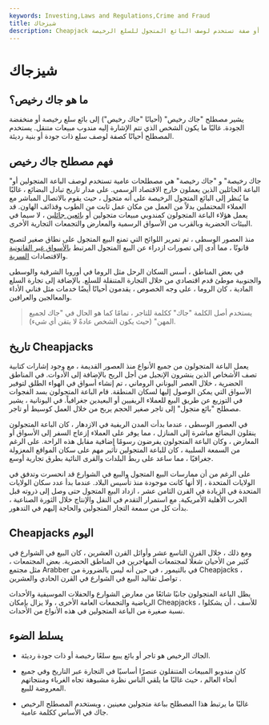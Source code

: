 ```yaml
---
keywords: Investing,Laws and Regulations,Crime and Fraud
title: شيزجاك
description: Cheapjack هو اسم أو صفة تستخدم لوصف البائع المتجول للسلع الرخيصة.
---
```


# شيزجاك
## ما هو جاك رخيص؟

يشير مصطلح "جاك رخيص" (أحيانًا "جاك رخيص") إلى بائع سلع رخيصة أو منخفضة الجودة. غالبًا ما يكون الشخص الذي تتم الإشارة إليه مندوب مبيعات متنقل. يستخدم المصطلح أحيانًا كصفة لوصف سلع ذات جودة أو بنية رديئة.

## فهم مصطلح جاك رخيص

"جاك رخيصة" و "جاك رخيصة" هي مصطلحات عامية تستخدم لوصف الباعة المتجولين أو الباعة الجائلين الذين يعملون خارج الاقتصاد الرسمي. على مدار تاريخ تبادل البضائع ، غالبًا ما يُنظر إلى البائع المتجول الرخيصة على أنه متجول ، حيث يقوم بالاتصال المباشر مع العملاء المحتملين بدلاً من العمل من مكان عمل ثابت من الطوب وقذائف الهاون. قد يعمل هؤلاء الباعة المتجولون كمندوبي مبيعات متجولين أو [بائعين جائلين](/vendor) ، لا سيما في البيئات الحضرية وبالقرب من الأسواق الرسمية والمعارض والتجمعات التجارية الأخرى.

منذ العصور الوسطى ، تم تمرير اللوائح التي تمنع البيع المتجول على نطاق صغير لتصبح قانونًا ، مما أدى إلى تصورات ازدراء عن البيع المتجول المرتبط [بالأسواق غير القانونية](/blackmarket) والاقتصادات [السرية](/underground-economy).

في بعض المناطق ، أسس السكان الرحل مثل الروما في أوروبا الشرقية والوسطى والجنوبية موطئ قدم اقتصادي من خلال التجارة المتنقلة للسلع. بالإضافة إلى تجارة السلع المادية ، كان الروما ، على وجه الخصوص ، يقدمون أحيانًا أيضًا خدمات مثل فناني الأداء والمعالجين والعرافين.

> يستخدم أصل الكلمة "جاك" ككلمة للتاجر ، تمامًا كما هو الحال في "جاك لجميع المهن" (حيث يكون الشخص عادةً لا يتقن أي شيء).

>

## تاريخ Cheapjacks

يعمل الباعة المتجولون من جميع الأنواع منذ العصور القديمة ، مع وجود إشارات كتابية تصف الأشخاص الذين ينشرون الإنجيل من أجل الربح بالإضافة إلى الأدوات. في المناطق الحضرية ، خلال العصر اليوناني الروماني ، تم إنشاء أسواق في الهواء الطلق لتوفير الأسواق التي يمكن الوصول إليها لسكان المنطقة. قام الباعة المتجولون بسد الفجوات في التوزيع عن طريق البيع للعملاء الريفيين أو البعيدين جغرافياً. في اليونانية ، يشير مصطلح "بائع متجول" إلى تاجر صغير الحجم يربح من خلال العمل كوسيط أو تاجر.

في العصور الوسطى ، عندما بدأت المدن الريفية في الازدهار ، كان الباعة المتجولون ينقلون البضائع مباشرة إلى المنازل ، مما يوفر على العملاء إزعاج السفر إلى الأسواق أو المعارض ، وكان الباعة المتجولون يفرضون رسومًا إضافية مقابل هذه الراحة. على الرغم من السمعة السلبية ، كان للباعة المتجولين تأثير مهم على سكان المواقع المعزولة جغرافيًا ، مما ساعد على ربط البلدات والقرى النائية بطرق تجارية أوسع.

على الرغم من أن ممارسات البيع المتجول والبيع في الشوارع قد انحسرت وتدفق في الولايات المتحدة ، إلا أنها كانت موجودة منذ تأسيس البلاد. عندما بدأ عدد سكان الولايات المتحدة في الزيادة في القرن الثامن عشر ، ازداد البيع المتجول حتى وصل إلى ذروته قبل الحرب الأهلية الأمريكية. مع استمرار التقدم في النقل والإنتاج خلال الثورة الصناعية ، بدأت كل من سمعة التجار المتجولين والحاجة إليهم في التدهور.

## Cheapjacks اليوم

ومع ذلك ، خلال القرن التاسع عشر وأوائل القرن العشرين ، كان البيع في الشوارع في كثير من الأحيان شغلًا لمجتمعات المهاجرين في المناطق الحضرية. بعض المجتمعات ، مثل مجتمع Arabber في بالتيمور ، في حين أنه ليس بالضرورة من Cheapjacks ، تواصل تقاليد البيع في الشوارع في القرن الحادي والعشرين .

يظل الباعة المتجولون جانبًا شائعًا من معارض الشوارع والحفلات الموسيقية والأحداث الرياضية والتجمعات العامة الأخرى ، ولا يزال بإمكان Cheapjacks ، للأسف ، أن يشكلوا نسبة صغيرة من الباعة المتجولين في هذه الأنواع من الأحداث.

## يسلط الضوء

- الجاك الرخيص هو تاجر أو بائع يبيع سلعًا رخيصة أو ذات جودة رديئة.

- كان مندوبو المبيعات المتنقلون عنصرًا أساسيًا في التجارة عبر التاريخ وفي جميع أنحاء العالم ، حيث غالبًا ما يلقي الناس نظرة مشبوهة تجاه الغرباء ومنتجاتهم المعروضة للبيع.

- غالبًا ما يرتبط هذا المصطلح بباعة متجولين معينين ، ويستخدم المصطلح الرخيص جاك في الأساس ككلمة عامية.

